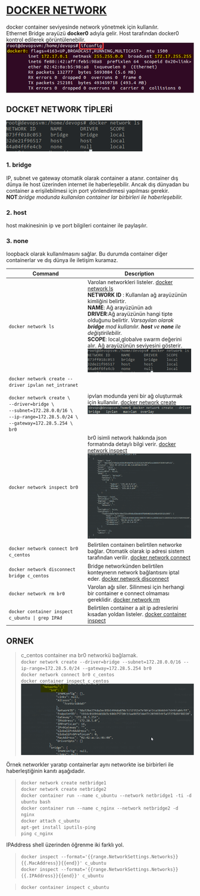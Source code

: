 # [DOCKER NETWORK](https://docs.docker.com/engine/reference/commandline/network/)

docker container seviyesinde network yönetmek için kullanılır.\
Ethernet Bridge arayüzü **docker0** adıyla gelir. Host tarafından docker0 kontrol edilerek görüntülenebilir.
![ifconfig](img/docker_network_p1.png)

## DOCKET NETWORK TİPLERİ
![ifconfig](img/docker_network_p2.png)
### **1. bridge**
IP, subnet ve gateway otomatik olarak container a atanır. container dış dünya ile host üzerinden internet ile haberleşebilir. Ancak dış dünyadan bu container a erişilebilmesi için port yönlendirmesi yapılması gerekir.\
**NOT**:*bridge modunda kullanılan container lar birbirleri ile haberleşebilir.*

### **2. host**
host makinesinin ip ve port bilgileri container ile paylaşılır.

### **3. none**
loopback olarak kullanılmasını sağlar. Bu durumda container diğer containerlar ve dış dünya ile iletişim kuramaz.

| Command        | Description |
| -------------- | ----------- |
| `docker network ls`  | Varolan networkleri listeler. [docker network ls](https://docs.docker.com/engine/reference/commandline/network_ls/)<br>**NETWORK ID** : Kullanılan ağ arayüzünün kimliğini belirtir.<br> **NAME**: Ağ arayüzünün adı<br>**DRIVER**:Ağ arayüzünün hangi tipte olduğunu belirtir. *Varsayılan olarak **bridge** mod kullanılır. **host** ve **none** ile değiştirilebilir.*<br>**SCOPE**: local,globalve swarm değerini alır. Ağ arayüzünün seviyesini gösterir.<br>![ifconfig](img/docker_network_p2.png)|
| `docker network create --driver ipvlan net_intranet` <br><br>`docker network create \`<br>`--driver=bridge \`<br>`--subnet=172.28.0.0/16 \`<br>`--ip-range=172.28.5.0/24 \`<br>`--gateway=172.28.5.254 \`<br>`br0`| ipvlan modunda yeni bir ağ oluşturmak için kullanılır. [docker network create](https://docs.docker.com/engine/reference/commandline/network_create/)<br>![ifconfig](img/docker_network_p3.png)|
| `docker network inspect br0`| br0 isimli network hakkında json formatında detaylı bilgi verir. [docker network inspect](https://docs.docker.com/engine/reference/commandline/network_inspect/)<br>![ifconfig](img/docker_network_p5.png)|
| `docker network connect br0 c_centos`| Belirtilen containerı belirtilen networke bağlar. Otomatik olarak ip adresi sistem tarafından verilir. [docker network connect](https://docs.docker.com/engine/reference/commandline/network_connect/)|
| `docker network disconnect bridge c_centos`|Bridge networkünden belirtilen konteynerın network bağlantısını iptal eder. [docker network disconnect](https://docs.docker.com/engine/reference/commandline/network_disconnect/)|
| `docker network rm br0`|Varolan ağı siler. Silinmesi için herhangi bir container e connect olmaması gereklidir. [docker network rm](https://docs.docker.com/engine/reference/commandline/network_rm/)|
| `docker container inspect c_ubuntu \| grep IPAd`|Belirtilen container a ait ip adreslerini kısadan yoldan listeler. [docker container inspect](https://docs.docker.com/engine/reference/commandline/container_inspect/)|


## ORNEK
> c_centos container ına br0 networkü bağlamak.\
`docker network create --driver=bridge --subnet=172.28.0.0/16 --ip-range=172.28.5.0/24 --gateway=172.28.5.254 br0`\
`docker network connect br0 c_centos`\
`docker container inspect c_centos`\
![ifconfig](img/docker_network_p4.png)

Örnek networkler yaratıp containerlar aynı networkte ise birbirleri ile haberleştiğinin kanıtı aşağıdadır.
>`docker network create netbridge1`\
`docker network create netbridge2`\
`docker container run --name c_ubuntu --network netbridge1 -ti -d ubuntu bash`\
`docker container run --name c_nginx --network netbridge2 -d nginx`\
`docker attach c_ubuntu`\
`apt-get install iputils-ping`\
`ping c_nginx`

IPAddress shell üzerinden öğrenme iki farklı yol.
>`docker inspect --format='{{range.NetworkSettings.Networks}}{{.MacAddress}}{{end}}' c_ubuntu`\
`docker inspect --format='{{range.NetworkSettings.Networks}}{{.IPAddress}}{{end}}' c_ubuntu`

>`docker container inspect c_ubuntu`




